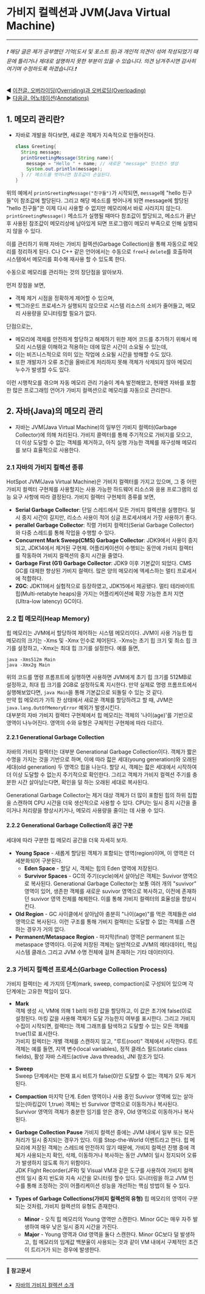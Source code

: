 # 가비지 컬렉션과 JVM(Java Virtual Machine)
- - -
###### ❗ 해당 글은 제가 공부했던 기억(도서 및 포스트 등)과 개인적 의견이 섞여 작성되었기 때문에 틀리거나 제대로 설명하지 못한 부분이 있을 수 있습니다. 의견 남겨주시면 감사히 여기며 수정하도록 하겠습니다.❗

◀️ [이전글. 오버라이딩(Overriding)과 오버로딩(Overloading)](https://github.com/kkhs00224/mystudy/blob/main/java/1_Override_Overload.md)   
▶️ [다음글. 어노테이션(Annotations)](https://github.com/kkhs00224/mystudy/blob/main/java/3_Annotations.md)   

##  1. 메모리 관리란?
- 자바로 개발을 하다보면, 새로운 객체가 지속적으로 만들어진다.
  ```java
  class Greeting{
    String message;
    printGreetingMessage(String name){
      message = "Hello " + name; // 새로운 "message" 인스턴스 생성
      System.out.println(message);
    } // 메소드를 벗어나면 참조값이 손실된다.
  }
  ```
위의 예에서 `printGreetingMessage("친구들")`가 시작되면, `message`에 "hello 친구들"이 참조값에 할당된다. 그리고 해당 메소드를 벗어나게 되면 message에 할당된 "hello 친구들"은
이제 다시 사용할 수 없지만 메모리에서 바로 사라지지 않는다. `printGreetingMessage()` 메소드가 실행될 때마다 참조값이 할당되고, 메소드가 끝난 후 사용된 참조값이 메모리상에 남아있게 되면
프로그램이 메모리 부족으로 인해 실행되지 않을 수 있다.   

이를 관리하기 위해 자바는 가비지 컬렉션(Garbage Collection)을 통해 자동으로 메모리를 정리하게 된다. C나 C++ 같은 언어에서는 수동으로 `free`나 `delete`를 호출하여 시스템에서 메모리를 
회수해 재사용 할 수 있도록 한다.    

수동으로 메모리를 관리하는 것의 장단점을 알아보자.

먼저 장점을 보면,   
- 객체 제거 시점을 정확하게 제어할 수 있으며,    
- 백그라운드 프로세스가 실행되지 않으므로 시스템 리소스의 소비가 줄어들고, 메모리 사용량을 모니터링할 필요가 없다.   

단점으로는,   
- 메모리에 객체를 안전하게 할당하고 해제하기 위한 제어 코드를 추가하기 위해서 메모리 시스템을 이해하고 적용하는 데에 많은 시간이 소요될 수 있는데,   
- 이는 비즈니스적으로 의미 있는 작업에 소요될 시간을 방해할 수도 있다.   
- 또한 개발자가 오류 조건을 올바르게 처리하지 못해 객체가 삭제되지 않아 메모리 누수가 발생할 수도 있다.   

이런 시행착오를 겪으며 자동 메모리 관리 기술이 계속 발전해왔고, 현재엔 자바를 포함한 많은 프로그래밍 언어가 가비지 컬렉션으로 메모리를 자동으로 관리한다.

## 2. 자바(Java)의 메모리 관리
- 자바는 JVM(Java Virtual Machine)의 일부인 가비지 컬렉터(Garbage Collector)에 의해 처리된다.
  가비지 콜렉터를 통해 주기적으로 가비지를 모으고, 더 이상 도달할 수 없는 객체를 제거하고, 아직 실행 가능한 객체를 재구성해 메모리를 보다 효율적으로 사용한다.

### 2.1 자바의 가비지 컬렉션 종류

HotSpot JVM(Java Virtual Machine)은 가비지 컬렉터를 가지고 있으며, 그 중 어떤 가비지 컬렉터 구현체를 사용할지는 사용 가능한 하드웨어 리소스와 응용 프로그램의
성능 요구 사항에 따라 결정된다. 가비지 컬렉터 구현체의 종류를 보면,   

- **Serial Garbage Collector**: 단일 스레드에서 모든 가비지 컬렉션을 실행한다. 일시 중지 시간이 길지만, 리소스 사용이 적어 싱글 프로세서에서 가장
  사용하기 좋다.
- **perallel Garbage Collector**: 직렬 가비지 컬렉터(Serial Garbage Collector)와 다중 스레드를 통해 작업을 수행할 수 있다.
- **Concurrent Mark Sweep(CMS) Garbage Collector**: JDK9에서 사용이 중지되고, JDK14에서 제거된 구현체. 어플리케이션이 수행되는 동안에 가비지 컬렉터를 작동하여 가비지 컬렉션의
  중지 시간을 줄였다.
- **Garbage First (G1) Garbage Collector**: JDK9 이후 기본값이 되었다. CMS GC를 대체한 향상된 가비지 컬렉터. 많은 양의 메모리에 엑세스하는 멀티 프로세서에 적합하다.
- **ZGC**: JDK11에서 실험적으로 등장하였고, JDK15에서 제공됐다. 멀티 테라바이트 힙(Multi-retabyte heaps)을 가지는 어플리케이션에 확장 가능한 초저 지연(Ultra-low latency) GC이다.

### 2.2 힙 메모리(Heap Memory)
힙 메모리는 JVM에서 할당하여 제어하는 시스템 메모리이다. JVM이 사용 가능한 힙 메모리의 크기는 -Xms<value> 및 -Xmx<value> 인수로 제어된다. -Xms<value>는 초기 힙 크기 및 최소 힙 크기를
설정하고, -Xmx<value>는 최대 힙 크기를 설정한다. 예를 들면,

```
java -Xms512m Main
java -Xmx2g Main
```
위의 코드를 명령 프롬프트에 실행하면 사용하면 JVM에게 초기 힙 크기를 512MB로 설정하고, 최대 힙 크기를 2GB로 설정하도록 지시한다. 만약 실제로 명령 프롬프트에서 실행해보았다면,
``` java Main ```을 통해 기본값으로 되돌릴 수 있는 것 같다.   
만약 힙 메모리가 가득 찬 상태에서 새로운 객체를 할당하려고 할 때, JVM은 ```java.lang.OutOfMemoryError``` 예외가 발생시킨다.   
대부분의 자바 가비지 컬렉터 구현체에서 힙 메모리는 객체의 '나이(age)'를 기반으로 영역이 나누어진다. 영역의 수와 유형은 구체적인 구현체에 따라 다르다.

#### 2.2.1 Generational Garbage Collection
자바의 가비지 컬렉터는 대부분 Generational Garbage Collection이다. 객체가 짧은 수명을 가지는 것을 기반으로 하며, 이에 따라 젋은 세대(young generation)와 오래된 세대(old generation) 두 영역으 힙을 나눈다. 할당 시, 객체는 젋은 세대에서 시작하여 더 이상 도달할 수 없는지 주기적으로 확인한다. 그리고 객체가 가비지 컬렉션 주기를 충분한 시간 살아남는다면, 확인을 덜 하는 오래된 세대로 복사된다.   

Generational Garbage Collector는 제거 대상 객체가 더 많이 포함된 힙의 하위 집합을 스캔하여 CPU 시간을 더욱 생산적으로 사용할 수 있다. CPU는 일시 중지 시간을 줄이거나 처리량을 향상시키거나, 메모리 사용량을 줄이는 데 사용 수 있다.   

#### 2.2.2 Generational Garbage Collection의 공간 구분
세대에 따라 구분한 힙 메모리 공간을 더욱 자세히 보자.

- **Young Space** - 새롭게 할당된 객체가 포함되는 영역(region)이며, 이 영역은 더 세분화되어 구분된다.
  - **Eden Space** - 할당 시, 객체는 힙의 Eden 영역에 저장된다.
  - **Survivor Spaces** - GC의 주기(cycle)에서 살아남은 객체는 Suvivor 영역으로 복사된다. Generational Garbage Collector는 보통 여러 개의 "suvivor" 영역이 있어, 생존한 객체를 새로운 suvivor 영역으로 복사하고, 이전에 존재하던 suvivor 영역 전체를 해제한다. 이를 통해 가비지 컬렉터의 효율성을 향상시킨다.
- **Old Region** - GC 사이클에서 살아남아 충분히 "나이(age)"를 먹은 객체들은 old 영역으로 복사된다. 이런 구조를 통해 가비지 컬렉터는 도달할 수 없는 객체를 스캔하는 경우가 거의 없다.
- **Permanent/Metaspace Region** - 마지막(final) 영역은 permanent 또는 metaspace 영역이다. 이곳에 저장된 객체는 일반적으로 JVM의 메타데이터, 핵심 시스템 클래스 그리고 JVM 수명 전체에 걸쳐 존재하는 기타 데이터이다.

### 2.3 가비지 컬렉션 프로세스(Garbage Collection Process)
가비지 컬렉터는 세 가지의 단계(mark, sweep, compaction)로 구성되어 있으며 각 단계에는 고유한 책임이 있다.

- **Mark**   
  객체 생성 시, VM에 의해 1 bit의 마킹 값을 할당하고, 이 값은 초기에 false(0)로 설정된다. 마킹 값을 사용해 객체가 도달 가능한지 여부를 표시한다. 그리고 가비지 수집이 시작되면, 컬렉터는 객체 그래프를 탐색하고 도달할 수 있는 모든 객체를 true(1)로 표시한다.   
   가비지 컬렉터는 개별 객체를 스캔하지 않고, "루트(root)" 객체에서 시작한다. 루트 객체는 예를 들면, 지역 변수(local variables), 정적 클래스 필드(static class fields), 활성 자바 스레드(active Java threads), JNI 참조가 있다.

- **Sweep**   
  Sweep 단계에서는 현재 표시 비트가 false(0)인 도달할 수 없는 객체가 모두 제거된다.

- **Compaction**
  마지막 단계. Eden 영역이나 사용 중인 Suvivor 영역에 있는 살아있는(마킹값이 1,true) 객체는 빈 Survivor 영역으로 이동하거나 복사된다. Survivor 영역의 객체가 충분한 임기를 얻은 경우, Old 영역으로 이동하거나 복사된다.

- **Garbage Collection Pause**
  가비지 컬렉션 중에는 JVM 내에서 일부 또는 모든 처리가 일시 중지되는 경우가 있다. 이를 Stop-the-World 이벤트라고 한다. 힙 메모리에 저장된 객체는 스레드에 안전하지 않기 때문에, 가비지 컬렉션 진행 중에 객체가 사용되는지 확인, 삭제, 이동하거나 복사하는 동안 JVM이 일시 정지되어 오류가 발생하지 않도록 하기 위함이다.   
  JDK Flight Recorder(JFR) 및 Visual VM과 같은 도구를 사용하여 가비지 컬렉션의 일시 중지 빈도와 지속 시간을 모니터링 할수 있다. 모니터링을 하고 JVM 인수를 통해 조정하는 것이 어플리케이션 성능을 개선하는 핵심 방법이 될 수 있다.

- **Types of Garbage Collections(가비지 컬렉션의 유형)**
  힙 메모리의 영역이 구분되는 것처럼, 가비지 컬렉션의 유형도 존재한다.
  - **Minor** - 오직 힙 메모리의 Young 영역만 스캔한다. Minor GC는 매우 자주 발생하여 매우 낮은 일시 중지 시간을 가진다.
  - **Major** - Young 영역과 Old 영역을 둘다 스캔한다. Minor GC보다 덜 발생하고, 힙 메모리의 임계값 백분율이 사용되는 것과 같이 VM 내에서 구체적인 조건이 트리거가 되는 경우에 발생한다.

- - - 
#### 📖 참고문서
*  [자바의 가비지 컬렉션 소개](https://dev.java/learn/jvm/tool/garbage-collection/intro/)   
